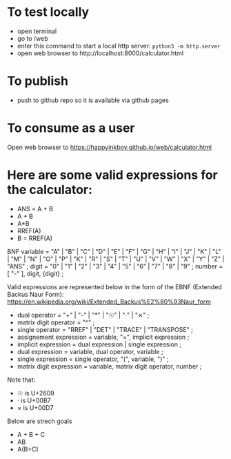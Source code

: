 # To test locally

* open terminal
* go to <folder that contains this github repo>/web
* enter this command to start a local http server: `python3 -m http.server`
* open web browser to http://localhost:8000/calculator.html

# To publish

* push to github repo so it is available via github pages

# To consume as a user

Open web browser to https://happyinkboy.github.io/web/calculator.html

# Here are some valid expressions for the calculator:

* ANS = A + B
* A + B
* A*B
* RREF(A)
* B = RREF(A)

BNF
variable = "A" | "B" | "C" | "D" | "E" | "F" | "G" | "H" | "I" | "J" | "K" | "L" | "M" | "N" | "O" | "P" | "K" | "R" | "S" | "T" | "U" | "V" | "W" | "X" | "Y" | "Z" | "ANS" ;
digit = "0" | "1" | "2" | "3" | "4" | "5" | "6" | "7" | "8" | "9" ;
number = [ "-" ], digit, {digit} ;


Valid expressions are represented below in the form of the EBNF (Extended Backus Naur Form): https://en.wikipedia.org/wiki/Extended_Backus%E2%80%93Naur_form

* dual operator = "+" | "-" | "*" | "☉" | "·" | "⨯" ;
* matrix digit operator = "^" ;
* single operator = "RREF" | "DET" | "TRACE" | "TRANSPOSE" ;
* assignement expression = variable, "=", implicit expression ;
* implicit expression = dual expression | single expression ;
* dual expression = variable, dual operator, variable ; 
* single expression = single operator, "(", variable, ")" ;
* matrix digit expression = variable, matrix digit operator, number ;

Note that:
* ☉ is U+2609
* · is U+00B7
* × is U+00D7

Below are strech goals
* A + B + C
* AB
* A(B+C)
